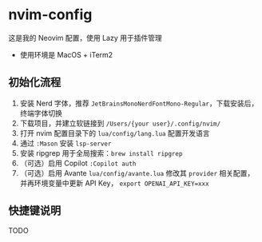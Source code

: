 # nvim-config

这是我的 Neovim 配置，使用 Lazy 用于插件管理

* 使用环境是 MacOS + iTerm2 

## 初始化流程

1. 安装 Nerd 字体，推荐 `JetBrainsMonoNerdFontMono-Regular`，下载安装后，终端字体切换
2. 下载项目，并建立软链接到 `/Users/{your user}/.config/nvim/` 
3. 打开 nvim 配置目录下的 `lua/config/lang.lua` 配置开发语言
4. 通过 `:Mason` 安装 `lsp-server`
5. 安装 ripgrep 用于全局搜索：`brew install ripgrep`
6. （可选）启用 Copilot `:Copilot auth`
7. （可选）启用 Avante `lua/config/avante.lua` 修改其 `provider` 相关配置，并再环境变量中更新 API Key， `export OPENAI_API_KEY=xxx`

## 快捷键说明

TODO
